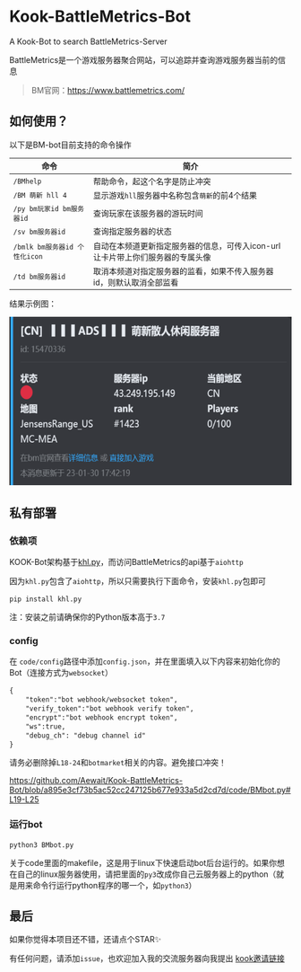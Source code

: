 # Kook-BattleMetrics-Bot

A Kook-Bot to search BattleMetrics-Server

BattleMetrics是一个游戏服务器聚合网站，可以追踪并查询游戏服务器当前的信息

> BM官网：https://www.battlemetrics.com/

## 如何使用？

以下是BM-bot目前支持的命令操作

| 命令                            | 简介                                                         |
| ------------------------------- | ------------------------------------------------------------ |
| `/BMhelp`                       | 帮助命令，起这个名字是防止冲突                               |
| `/BM 萌新 hll 4`                | 显示游戏`hll`服务器中名称包含`萌新`的前4个结果               |
| `/py bm玩家id bm服务器id`       | 查询玩家在该服务器的游玩时间                                 |
| `/sv bm服务器id`                | 查询指定服务器的状态                                         |
| `/bmlk bm服务器id 个性化icon` | 自动在本频道更新指定服务器的信息，可传入icon-url让卡片带上你们服务器的专属头像 |
| `/td bm服务器id`                | 取消本频道对指定服务器的监看，如果不传入服务器id，则默认取消全部监看 |


结果示例图：

<img src="./screenshots/bmlk.png" wight="400px" height="300px" alt="bmlk">


## 私有部署

### 依赖项

KOOK-Bot架构基于[khl.py](https://github.com/TWT233/khl.py/tree/main)，而访问BattleMetrics的api基于`aiohttp`

因为`khl.py`包含了`aiohttp`，所以只需要执行下面命令，安装`khl.py`包即可

~~~
pip install khl.py
~~~

注：安装之前请确保你的Python版本高于`3.7`

### config

在 `code/config`路径中添加`config.json`，并在里面填入以下内容来初始化你的Bot（连接方式为`websocket`）

```
{
    "token":"bot webhook/websocket token",
    "verify_token":"bot webhook verify token",
    "encrypt":"bot webhook encrypt token",
    "ws":true,
    "debug_ch": "debug channel id"
}
```

请务必删除掉`L18-24`和`botmarket`相关的内容。避免接口冲突！

https://github.com/Aewait/Kook-BattleMetrics-Bot/blob/a895e3cf73b5ac52cc247125b677e933a5d2cd7d/code/BMbot.py#L19-L25

### 运行bot

~~~
python3 BMbot.py
~~~

关于code里面的makefile，这是用于linux下快速启动bot后台运行的。如果你想在自己的linux服务器使用，请把里面的`py3`改成你自己云服务器上的python（就是用来命令行运行python程序的哪一个，如`python3`）

## 最后

如果你觉得本项目还不错，还请点个STAR✨

有任何问题，请添加`issue`，也欢迎加入我的交流服务器向我提出 [kook邀请链接](https://kook.top/gpbTwZ)
